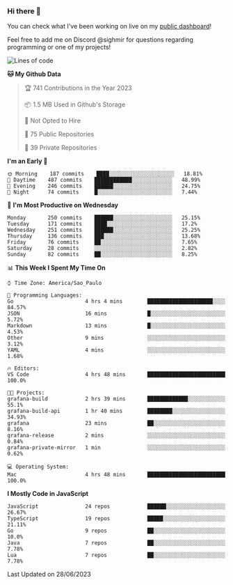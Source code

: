 ### Hi there 👋

<!--
**guicaulada/guicaulada** is a ✨ _special_ ✨ repository because its `README.md` (this file) appears on your GitHub profile.

Here are some ideas to get you started:

- 🔭 I’m currently working on ...
- 🌱 I’m currently learning ...
- 👯 I’m looking to collaborate on ...
- 🤔 I’m looking for help with ...
- 💬 Ask me about ...
- 📫 How to reach me: ...
- 😄 Pronouns: ...
- ⚡ Fun fact: ...
-->

You can check what I've been working on live on my [public dashboard](https://guicaulada.grafana.net/public-dashboards/7b7f644500ec4e6cb5d7a4e7b5ed0dab)!

Feel free to add me on Discord @sighmir for questions regarding programming or one of my projects!

<!--START_SECTION:waka-->
![Lines of code](https://img.shields.io/badge/From%20Hello%20World%20I%27ve%20Written-11.0%20million%20lines%20of%20code-blue)

**🐱 My Github Data** 

> 🏆 741 Contributions in the Year 2023
 > 
> 📦 1.5 MB Used in Github's Storage 
 > 
> 🚫 Not Opted to Hire
 > 
> 📜 75 Public Repositories 
 > 
> 🔑 39 Private Repositories  
 > 
**I'm an Early 🐤** 

```text
🌞 Morning    187 commits    ████░░░░░░░░░░░░░░░░░░░░░   18.81% 
🌆 Daytime    487 commits    ████████████░░░░░░░░░░░░░   48.99% 
🌃 Evening    246 commits    ██████░░░░░░░░░░░░░░░░░░░   24.75% 
🌙 Night      74 commits     █░░░░░░░░░░░░░░░░░░░░░░░░   7.44%

```
📅 **I'm Most Productive on Wednesday** 

```text
Monday       250 commits    ██████░░░░░░░░░░░░░░░░░░░   25.15% 
Tuesday      171 commits    ████░░░░░░░░░░░░░░░░░░░░░   17.2% 
Wednesday    251 commits    ██████░░░░░░░░░░░░░░░░░░░   25.25% 
Thursday     136 commits    ███░░░░░░░░░░░░░░░░░░░░░░   13.68% 
Friday       76 commits     ██░░░░░░░░░░░░░░░░░░░░░░░   7.65% 
Saturday     28 commits     ░░░░░░░░░░░░░░░░░░░░░░░░░   2.82% 
Sunday       82 commits     ██░░░░░░░░░░░░░░░░░░░░░░░   8.25%

```


📊 **This Week I Spent My Time On** 

```text
⌚︎ Time Zone: America/Sao_Paulo

💬 Programming Languages: 
Go                       4 hrs 4 mins        █████████████████████░░░░   84.57% 
JSON                     16 mins             █░░░░░░░░░░░░░░░░░░░░░░░░   5.72% 
Markdown                 13 mins             █░░░░░░░░░░░░░░░░░░░░░░░░   4.53% 
Other                    9 mins              ░░░░░░░░░░░░░░░░░░░░░░░░░   3.12% 
YAML                     4 mins              ░░░░░░░░░░░░░░░░░░░░░░░░░   1.68%

🔥 Editors: 
VS Code                  4 hrs 48 mins       █████████████████████████   100.0%

🐱‍💻 Projects: 
grafana-build            2 hrs 39 mins       █████████████░░░░░░░░░░░░   55.1% 
grafana-build-api        1 hr 40 mins        ████████░░░░░░░░░░░░░░░░░   34.93% 
grafana                  23 mins             ██░░░░░░░░░░░░░░░░░░░░░░░   8.16% 
grafana-release          2 mins              ░░░░░░░░░░░░░░░░░░░░░░░░░   0.84% 
grafana-private-mirror   1 min               ░░░░░░░░░░░░░░░░░░░░░░░░░   0.62%

💻 Operating System: 
Mac                      4 hrs 48 mins       █████████████████████████   100.0%

```

**I Mostly Code in JavaScript** 

```text
JavaScript               24 repos            ██████░░░░░░░░░░░░░░░░░░░   26.67% 
TypeScript               19 repos            █████░░░░░░░░░░░░░░░░░░░░   21.11% 
Go                       9 repos             ██░░░░░░░░░░░░░░░░░░░░░░░   10.0% 
Java                     7 repos             ██░░░░░░░░░░░░░░░░░░░░░░░   7.78% 
Lua                      7 repos             ██░░░░░░░░░░░░░░░░░░░░░░░   7.78%

```



 Last Updated on 28/06/2023
<!--END_SECTION:waka-->
